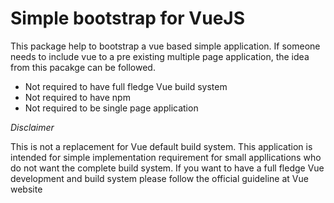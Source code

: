# Simple bootstrap for VueJS

This package help to bootstrap a vue based simple application. If someone needs to include vue to a pre existing multiple page application, the idea from this pacakge can be followed. 

* Not required to have full fledge Vue build system
* Not required to have npm
* Not required to be single page application


*Disclaimer*

This is not a replacement for Vue default build system. This application is intended for simple implementation requirement for small appllications who do not want the complete build system. If you want to have a full fledge Vue development and build system please follow the official guideline at Vue website